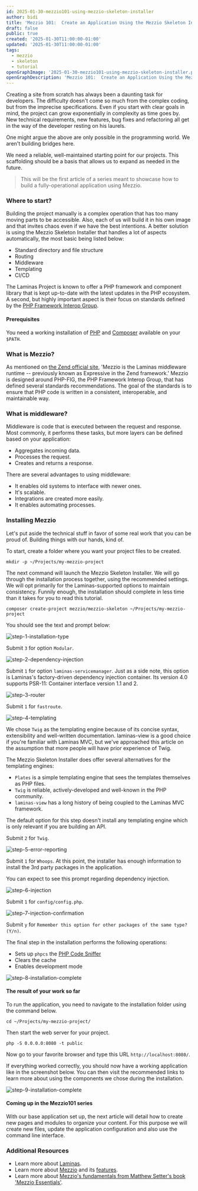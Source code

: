 ```yaml
---
id: 2025-01-30-mezzio101-using-mezzio-skeleton-installer
author: bidi
title: 'Mezzio 101:  Create an Application Using the Mezzio Skeleton Installer'
draft: false
public: true
created: '2025-01-30T11:00:00-01:00'
updated: '2025-01-30T11:00:00-01:00'
tags:
  - mezzio
  - skeleton
  - tutorial
openGraphImage: '2025-01-30-mezzio101-using-mezzio-skeleton-installer.png'
openGraphDescription: 'Mezzio 101:  Create an Application Using the Mezzio Skeleton Installer'
---
```


Creating a site from scratch has always been a daunting task for developers.
The difficulty doesn't come so much from the complex coding, but from the imprecise specifications.
Even if you start with clear goals in mind, the project can grow exponentially in complexity as time goes by.
New technical requirements, new features, bug fixes and refactoring all get in the way of the developer resting on his laurels.

<!--- EXTENDED -->

One might argue the above are only possible in the programming world.
We aren't building bridges here.

We need a reliable, well-maintained starting point for our projects.
This scaffolding should be a basis that allows us to expand as needed in the future.

> This will be the first article of a series meant to showcase how to build a fully-operational application using Mezzio.

### Where to start?

Building the project manually is a complex operation that has too many moving parts to be accessible.
Also, each of us will build it in his own image and that invites chaos even if we have the best intentions.
A better solution is using the Mezzio Skeleton Installer that handles a lot of aspects automatically, the most basic being listed below:

- Standard directory and file structure
- Routing
- Middleware
- Templating
- CI/CD

The Laminas Project is known to offer a PHP framework and component library that is kept up-to-date with the latest updates in the PHP ecosystem.
A second, but highly important aspect is their focus on standards defined by the [PHP Framework Interop Group](https://www.php-fig.org/).

#### Prerequisites

You need a working installation of [PHP](https://www.php.net/manual/en/install.php) and [Composer](https://getcomposer.org/) available on your `$PATH`.

### What is Mezzio?

As mentioned on [the Zend official site](https://www.zend.com/resources/what-mezzio-why-would-i-use-it), 'Mezzio is the Laminas middleware runtime -- previously known as Expressive in the Zend framework.'
Mezzio is designed around PHP-FIG, the PHP Framework Interop Group, that has defined several standards recommendations.
The goal of the standards is to ensure that PHP code is written in a consistent, interoperable, and maintainable way.

### What is middleware?

Middleware is code that is executed between the request and response.
Most commonly, it performs these tasks, but more layers can be defined based on your application:

- Aggregates incoming data.
- Processes the request.
- Creates and returns a response.

There are several advantages to using middleware:

- It enables old systems to interface with newer ones.
- It's scalable.
- Integrations are created more easily.
- It enables automating processes.

### Installing Mezzio

Let's put aside the technical stuff in favor of some real work that you can be proud of.
Building things with our hands, kind of.

To start, create a folder where you want your project files to be created.

```shell
mkdir -p ~/Projects/my-mezzio-project
```

The next command will launch the Mezzio Skeleton Installer.
We will go through the installation process together, using the recommended settings.
We will opt primarily for the Laminas-supported options to maintain consistency.
Funnily enough, the installation should complete in less time than it takes for you to read this tutorial.

```shell
composer create-project mezzio/mezzio-skeleton ~/Projects/my-mezzio-project
```

You should see the text and prompt below:

![step-1-installation-type](/images/blog/mezzio101/mezzio101-use-skeleton-01.jpg "step-1")

Submit `3` for option `Modular`.

![step-2-dependency-injection](/images/blog/mezzio101/mezzio101-use-skeleton-02.jpg "step-2")

Submit `1` for option `laminas-servicemanager`.
Just as a side note, this option is Laminas's factory-driven dependency injection container.
Its version 4.0 supports PSR-11: Container interface version 1.1 and 2.

![step-3-router](/images/blog/mezzio101/mezzio101-use-skeleton-03.jpg "step-3")

Submit `1` for `fastroute`.

![step-4-templating](/images/blog/mezzio101/mezzio101-use-skeleton-04.jpg "step-4")

We chose `Twig` as the templating engine because of its concise syntax, extensibility and well-written documentation.
laminas-view is a good choice if you're familiar with Laminas MVC, but we've approached this article on the assumption that more people will have prior experience of Twig.

The Mezzio Skeleton Installer does offer several alternatives for the templating engines:

- `Plates` is a simple templating engine that sees the templates themselves as PHP files.
- `Twig` is reliable, actively-developed and well-known in the PHP community.
- `laminas-view` has a long history of being coupled to the Laminas MVC framework.

The default option for this step doesn't install any templating engine which is only relevant if you are building an API.

Submit `2` for `Twig`.

![step-5-error-reporting](/images/blog/mezzio101/mezzio101-use-skeleton-05.jpg "step-5")

Submit `1` for `Whoops`.
At this point, the installer has enough information to install the 3rd party packages in the application.

You can expect to see this prompt regarding dependency injection.

![step-6-injection](/images/blog/mezzio101/mezzio101-use-skeleton-06.jpg "step-6")

Submit `1` for `config/config.php`.

![step-7-injection-confirmation](/images/blog/mezzio101/mezzio101-use-skeleton-07.jpg "step-7")

Submit `y` for `Remember this option for other packages of the same type? (Y/n)`.

The final step in the installation performs the following operations:

- Sets up `phpcs` the [PHP Code Sniffer](https://github.com/PHPCSStandards/PHP_CodeSniffer)
- Clears the cache
- Enables development mode

![step-8-installation-complete](/images/blog/mezzio101/mezzio101-use-skeleton-08.jpg "step-8")

#### The result of your work so far

To run the application, you need to navigate to the installation folder using the command below.

```shell
cd ~/Projects/my-mezzio-project/
```

Then start the web server for your project.

```shell
php -S 0.0.0.0:8080 -t public
```

Now go to your favorite browser and type this URL `http://localhost:8080/`.

If everything worked correctly, you should now have a working application like in the screenshot below.
You can then visit the recommended links to learn more about using the components we chose during the installation.

![step-9-installation-complete](/images/blog/mezzio101/mezzio101-use-skeleton-09.jpg "step-9")

#### Coming up in the Mezzio101 series

With our base application set up, the next article will detail how to create new pages and modules to organize your content.
For this purpose we will create new files, update the application configuration and also use the command line interface.

### Additional Resources

- Learn more about [Laminas](https://docs.laminas.dev/).
- Learn more about [Mezzio](https://docs.mezzio.dev/) and its [features](https://docs.mezzio.dev/mezzio/v3/getting-started/features/).
- Learn more about [Mezzio's fundamentals from Matthew Setter's book 'Mezzio Essentials'](https://mezzioessentials.com/).
